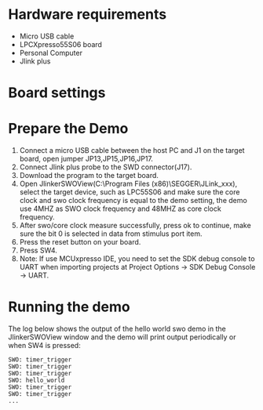 Hardware requirements
=====================
- Micro USB cable
- LPCXpresso55S06 board
- Personal Computer
- Jlink plus

Board settings
============

Prepare the Demo
===============
1.  Connect a micro USB cable between the host PC and J1 on the target board, open jumper JP13,JP15,JP16,JP17.
2.  Connect Jlink plus probe to the SWD connector(J17).
3.  Download the program to the target board.
4.	Open JlinkerSWOView(C:\Program Files (x86)\SEGGER\JLink_xxx), select the target device, such as LPC55S06 and make sure the core clock and swo clock frequency is equal to the demo setting, the demo use 4MHZ as SWO clock frequency and 48MHZ as core clock frequency.
5. 	After swo/core clock measure successfully, press ok to continue, make sure the bit 0 is selected in data from stimulus port item.
6.  Press the reset button on your board.
7.	Press SW4.
8.  Note: If use MCUxpresso IDE, you need to set the SDK debug console to UART when importing projects at
    Project Options -> SDK Debug Console -> UART.

Running the demo
================
The log below shows the output of the hello world swo demo in the JlinkerSWOView window and the demo will print output periodically or when SW4 is pressed:
~~~~~~~~~~~~~~~~~~~~~~~~~~~~~~~~~~~
SWO: timer_trigger
SWO: timer_trigger
SWO: timer_trigger
SWO: hello_world
SWO: timer_trigger
SWO: timer_trigger
...
~~~~~~~~~~~~~~~~~~~~~~~~~~~~~~~~~~~
